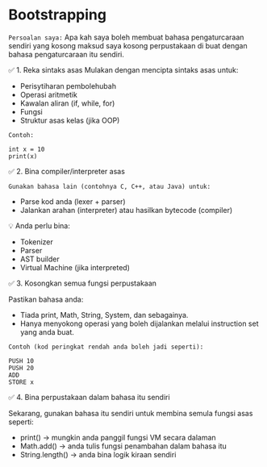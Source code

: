 # Bootstrapping

`Persoalan saya:`
Apa kah saya boleh membuat bahasa pengaturcaraan sendiri yang kosong maksud saya kosong perpustakaan di buat dengan bahasa pengaturcaraan itu sendiri.

✅ 1. Reka sintaks asas
Mulakan dengan mencipta sintaks asas untuk:
* Perisytiharan pembolehubah
* Operasi aritmetik
* Kawalan aliran (if, while, for)
* Fungsi
* Struktur asas kelas (jika OOP)

`Contoh:`
```
int x = 10
print(x)
```

✅ 2. Bina compiler/interpreter asas

`Gunakan bahasa lain (contohnya C, C++, atau Java) untuk:`
* Parse kod anda (lexer + parser)
* Jalankan arahan (interpreter) atau hasilkan bytecode (compiler)

💡 Anda perlu bina:
* Tokenizer
* Parser
* AST builder
* Virtual Machine (jika interpreted)

✅ 3. Kosongkan semua fungsi perpustakaan

Pastikan bahasa anda:
* Tiada print, Math, String, System, dan sebagainya.
* Hanya menyokong operasi yang boleh dijalankan melalui instruction set yang anda buat.

`Contoh (kod peringkat rendah anda boleh jadi seperti):`
```
PUSH 10
PUSH 20
ADD
STORE x
```

✅ 4. Bina perpustakaan dalam bahasa itu sendiri

Sekarang, gunakan bahasa itu sendiri untuk membina semula fungsi asas seperti:

* print() → mungkin anda panggil fungsi VM secara dalaman
* Math.add() → anda tulis fungsi penambahan dalam bahasa itu
* String.length() → anda bina logik kiraan sendiri

